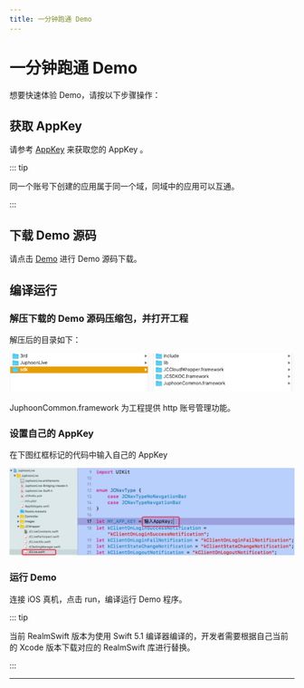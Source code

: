 ```yaml
---
title: 一分钟跑通 Demo
---
```

# 一分钟跑通 Demo

想要快速体验 Demo，请按以下步骤操作：



## 获取 AppKey

请参考 [AppKey](https://developer.juphoon.com/cn/document/V2.1/create-application.php) 来获取您的 AppKey 。

::: tip



同一个账号下创建的应用属于同一个域，同域中的应用可以互通。

:::





## 下载 Demo 源码

请点击
[Demo](http://developer.juphoon.com/portal/cn/downloadsdk/download_demo.php?filename=JuphoonLive-iOS.tar.gz)
进行 Demo 源码下载。





## 编译运行



### 解压下载的 Demo 源码压缩包，并打开工程

解压后的目录如下：

![duoios](../../../../_images/liveios.png)

JuphoonCommon.framework 为工程提供 http 账号管理功能。





### 设置自己的 AppKey

在下图红框标记的代码中输入自己的 AppKey

![duokey1](../../../../_images/livekey1.png)





### 运行 Demo

连接 iOS 真机，点击 run，编译运行 Demo 程序。

::: tip



当前 RealmSwift 版本为使用 Swift 5.1 编译器编译的，开发者需要根据自己当前的 Xcode 版本下载对应的
RealmSwift 库进行替换。

:::

-----
















